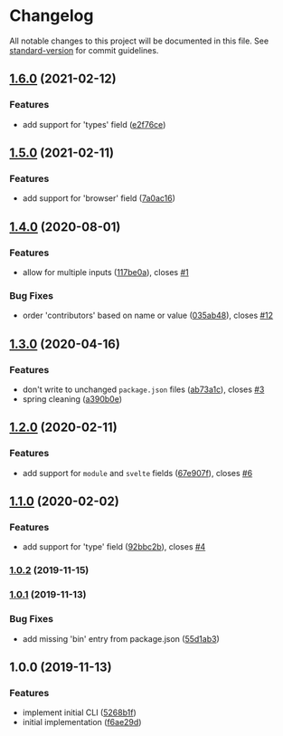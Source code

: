 # Changelog

All notable changes to this project will be documented in this file. See [standard-version](https://github.com/conventional-changelog/standard-version) for commit guidelines.

## [1.6.0](https://github.com/bentruyman/nice-package-json/compare/v1.5.0...v1.6.0) (2021-02-12)


### Features

* add support for 'types' field ([e2f76ce](https://github.com/bentruyman/nice-package-json/commit/e2f76ce23e6ae4b2f1683f12a6175bfe6bf1fa41))

## [1.5.0](https://github.com/bentruyman/nice-package-json/compare/v1.4.0...v1.5.0) (2021-02-11)


### Features

* add support for 'browser' field ([7a0ac16](https://github.com/bentruyman/nice-package-json/commit/7a0ac164a643718d9d64f4988f0cb84fa282fe2c))

## [1.4.0](https://github.com/bentruyman/nice-package-json/compare/v1.3.0...v1.4.0) (2020-08-01)


### Features

* allow for multiple inputs ([117be0a](https://github.com/bentruyman/nice-package-json/commit/117be0a88538e29145fe2d04152e3eb21927701a)), closes [#1](https://github.com/bentruyman/nice-package-json/issues/1)


### Bug Fixes

* order 'contributors' based on name or value ([035ab48](https://github.com/bentruyman/nice-package-json/commit/035ab486e992fd181c39cf5f3d68d9f9e6a72ff1)), closes [#12](https://github.com/bentruyman/nice-package-json/issues/12)

## [1.3.0](https://github.com/bentruyman/nice-package-json/compare/v1.2.0...v1.3.0) (2020-04-16)


### Features

* don't write to unchanged `package.json` files ([ab73a1c](https://github.com/bentruyman/nice-package-json/commit/ab73a1ca0a68556a126f74b586ba7d81a4cb695f)), closes [#3](https://github.com/bentruyman/nice-package-json/issues/3)
* spring cleaning ([a390b0e](https://github.com/bentruyman/nice-package-json/commit/a390b0e0bf4e2e90fe8c6e6499e2b1a19ad46d96))

## [1.2.0](https://github.com/bentruyman/nice-package-json/compare/v1.1.0...v1.2.0) (2020-02-11)


### Features

* add support for `module` and `svelte` fields ([67e907f](https://github.com/bentruyman/nice-package-json/commit/67e907fa1a787aecd8c603fb9d63ff7ddbf543f9)), closes [#6](https://github.com/bentruyman/nice-package-json/issues/6)

## [1.1.0](https://github.com/bentruyman/nice-package-json/compare/v1.0.2...v1.1.0) (2020-02-02)


### Features

* add support for 'type' field ([92bbc2b](https://github.com/bentruyman/nice-package-json/commit/92bbc2ba65e618812f330b2020a4127d7fb89715)), closes [#4](https://github.com/bentruyman/nice-package-json/issues/4)

### [1.0.2](https://github.com/bentruyman/nice-package-json/compare/v1.0.1...v1.0.2) (2019-11-15)

### [1.0.1](https://github.com/bentruyman/nice-package-json/compare/v1.0.0...v1.0.1) (2019-11-13)


### Bug Fixes

* add missing 'bin' entry from package.json ([55d1ab3](https://github.com/bentruyman/nice-package-json/commit/55d1ab31c37b9aeb52c0a427861cf3bf4cfe08b9))

## 1.0.0 (2019-11-13)


### Features

* implement initial CLI ([5268b1f](https://github.com/bentruyman/nice-package-json/commit/5268b1f4cefe130e569c9629043742e804c00d4d))
* initial implementation ([f6ae29d](https://github.com/bentruyman/nice-package-json/commit/f6ae29d8dd220e971006469e6bd5423c8426d11d))
